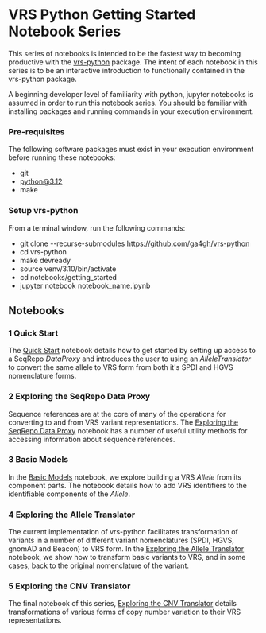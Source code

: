 # VRS Python Getting Started Notebook Series
This series of notebooks is intended to be the fastest way to becoming productive with the
[vrs-python](https://github.com/ga4gh/vrs-python) package. The
intent of each notebook in this series is to be an interactive introduction to functionally contained in the vrs-python package.

A beginning developer level of familiarity with python, jupyter notebooks is assumed in order to run this notebook series.
You should be familiar with installing packages and running commands in your execution environment.

### Pre-requisites
The following software packages must exist in your execution environment before running these notebooks:
* git
* python@3.12
* make

### Setup vrs-python
From a terminal window, run the following commands:
* git clone --recurse-submodules https://github.com/ga4gh/vrs-python
* cd vrs-python
* make devready
* source venv/3.10/bin/activate
* cd notebooks/getting_started
* jupyter notebook notebook_name.ipynb

## Notebooks
### 1 Quick Start
The [Quick Start](1_Quick_Start.ipynb) notebook details how to get started by
setting up access to a SeqRepo *DataProxy* and introduces the user to using an *AlleleTranslator* to convert
the same allele to VRS form from both it's SPDI and HGVS nomenclature forms.
### 2 Exploring the SeqRepo Data Proxy
Sequence references are at the core of many of the operations for converting to and from VRS variant representations.
The [Exploring the SeqRepo Data Proxy](2_Exploring_the_SeqRepo_DataProxy.ipynb) notebook
has a number of useful utility methods for accessing information about sequence references.
### 3 Basic Models
In the [Basic Models](3_Basic_Models.ipynb) notebook, we explore building a VRS *Allele*
from its component parts. The notebook details how to add VRS identifiers to the identifiable components of the *Allele*.
### 4 Exploring the Allele Translator
The current implementation of vrs-python facilitates transformation of variants
in a number of different variant nomenclatures (SPDI, HGVS, gnomAD and Beacon) to VRS form. In the
[Exploring the Allele Translator](4_Exploring_the_AlleleTranslator.ipynb) notebook,
we show how to transform basic variants to VRS, and in some cases, back to the original nomenclature of the variant.
### 5 Exploring the CNV Translator
The final notebook of this series,
[Exploring the CNV Translator](5_Exploring_the_CnvTranslator.ipynb) details transformations
of various forms of copy number variation to their VRS representations.





